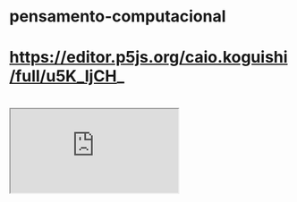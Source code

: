 # pensamento-computacional
# https://editor.p5js.org/caio.koguishi/full/u5K_IjCH_
# <iframe src="https://editor.p5js.org/caio.koguishi/full/u5K_IjCH_"></iframe>
